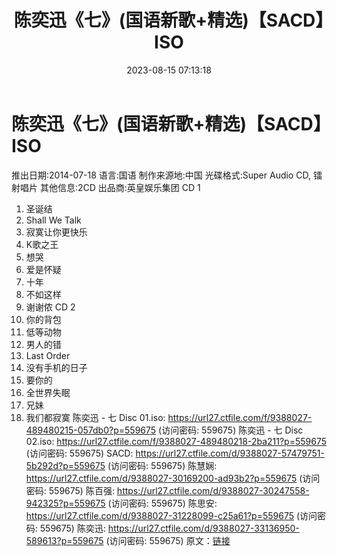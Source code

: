 ﻿---
title: 陈奕迅《七》(国语新歌+精选)【SACD】ISO
date: 2023-08-15 07:13:18
categories: WAV车载音乐、镜像
tags: 华语中文
---
# 陈奕迅《七》(国语新歌+精选)【SACD】ISO

推出日期:2014-07-18
语言:国语
制作来源地:中国
光碟格式:Super Audio CD, 镭射唱片
其他信息:2CD
出品商:英皇娱乐集团
CD 1
01. 圣诞结
02. Shall We Talk
03. 寂寞让你更快乐
04. K歌之王
05. 想哭
06. 爱是怀疑
07. 十年
08. 不如这样
09. 谢谢侬
CD 2
01. 你的背包
02. 低等动物
03. 男人的错
04. Last Order
05. 没有手机的日子
06. 要你的
07. 全世界失眠
08. 兄妹
09. 我们都寂寞
陈奕迅 - 七 Disc 01.iso: https://url27.ctfile.com/f/9388027-489480215-057db0?p=559675
(访问密码: 559675)
陈奕迅 - 七 Disc 02.iso: https://url27.ctfile.com/f/9388027-489480218-2ba211?p=559675
(访问密码: 559675)
SACD: https://url27.ctfile.com/d/9388027-57479751-5b292d?p=559675
(访问密码: 559675)
陈慧娴: https://url27.ctfile.com/d/9388027-30169200-ad93b2?p=559675
(访问密码: 559675)
陈百强: https://url27.ctfile.com/d/9388027-30247558-942325?p=559675
(访问密码: 559675)
陈思安: https://url27.ctfile.com/d/9388027-31228099-c25a61?p=559675
(访问密码: 559675)
陈奕迅: https://url27.ctfile.com/d/9388027-33136950-589613?p=559675
(访问密码: 559675)
原文：[链接](https://blog.sina.com.cn/s/blog_1647c7e760103133s.html)